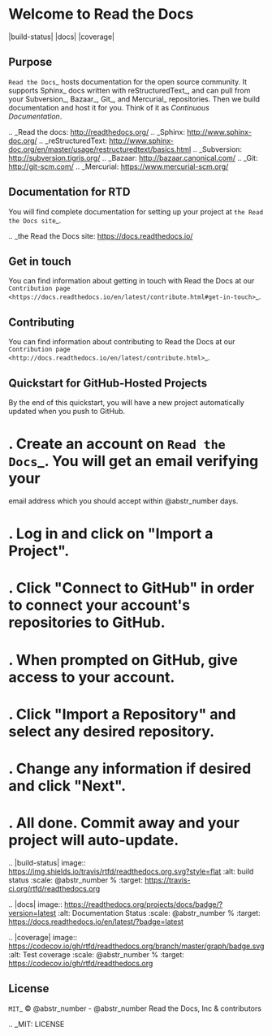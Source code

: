 # Welcome to Read the Docs

|build-status| |docs| |coverage|

## Purpose

`Read the Docs`_ hosts documentation for the open source community. It supports Sphinx_ docs written with reStructuredText_, and can pull from your Subversion_, Bazaar_, Git_, and Mercurial_ repositories. Then we build documentation and host it for you. Think of it as _Continuous Documentation_.

.. _Read the docs: http://readthedocs.org/ .. _Sphinx: http://www.sphinx-doc.org/ .. _reStructuredText: http://www.sphinx-doc.org/en/master/usage/restructuredtext/basics.html .. _Subversion: http://subversion.tigris.org/ .. _Bazaar: http://bazaar.canonical.com/ .. _Git: http://git-scm.com/ .. _Mercurial: https://www.mercurial-scm.org/

## Documentation for RTD

You will find complete documentation for setting up your project at `the Read the Docs site`_.

.. _the Read the Docs site: https://docs.readthedocs.io/

## Get in touch

You can find information about getting in touch with Read the Docs at our `Contribution page <https://docs.readthedocs.io/en/latest/contribute.html#get-in-touch>`_.

## Contributing

You can find information about contributing to Read the Docs at our `Contribution page <http://docs.readthedocs.io/en/latest/contribute.html>`_.

## Quickstart for GitHub-Hosted Projects

By the end of this quickstart, you will have a new project automatically updated when you push to GitHub.

# . Create an account on `Read the Docs`_. You will get an email verifying your

email address which you should accept within @abstr_number days.

# . Log in and click on "Import a Project".

# . Click "Connect to GitHub" in order to connect your account's repositories to GitHub.

# . When prompted on GitHub, give access to your account.

# . Click "Import a Repository" and select any desired repository.

# . Change any information if desired and click "Next".

# . All done. Commit away and your project will auto-update.

.. |build-status| image:: https://img.shields.io/travis/rtfd/readthedocs.org.svg?style=flat :alt: build status :scale: @abstr_number % :target: https://travis-ci.org/rtfd/readthedocs.org

.. |docs| image:: https://readthedocs.org/projects/docs/badge/?version=latest :alt: Documentation Status :scale: @abstr_number % :target: https://docs.readthedocs.io/en/latest/?badge=latest

.. |coverage| image:: https://codecov.io/gh/rtfd/readthedocs.org/branch/master/graph/badge.svg :alt: Test coverage :scale: @abstr_number % :target: https://codecov.io/gh/rtfd/readthedocs.org

## License

`MIT`_ © @abstr_number - @abstr_number Read the Docs, Inc & contributors

.. _MIT: LICENSE
